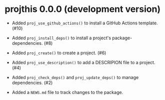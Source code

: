 # projthis 0.0.0 (development version)

* Added `proj_use_github_actions()` to install a GitHub Actions template. (#10)

* Added `proj_install_deps()` to install a project's package-dependencies. (#8)

* Added `proj_create()` to create a project. (#6)

* Added `proj_use_description()` to add a DESCRIPION file to a project. (#4)

* Added `proj_check_deps()` and `proj_update_deps()` to manage dependencies. (#2)

* Added a `NEWS.md` file to track changes to the package.
